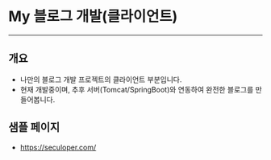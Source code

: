 # My 블로그 개발(클라이언트)
---
## 개요
- 나만의 블로그 개발 프로젝트의 클라이언트 부분입니다.
- 현재 개발중이며, 추후 서버(Tomcat/SpringBoot)와 연동하여 완전한 블로그를 만들어봅니다.

## 샘플 페이지
- https://seculoper.com/
